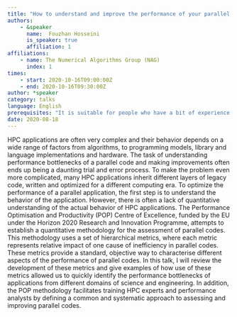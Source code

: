 ```yaml
---
title: "How to understand and improve the performance of your parallel applications using the POP Methodology"
authors:
    - &speaker
      name:  Fouzhan Hosseini
      is_speaker: true
      affiliation: 1
affiliations:
    - name: The Numerical Algorithms Group (NAG)
      index: 1
times:
    - start: 2020-10-16T09:00:00Z
    - end: 2020-10-16T09:30:00Z
author: *speaker
category: talks
language: English
prerequisites: "It is suitable for people who have a bit of experience with parallel code"
date: 2020-08-18
---
```

HPC applications are often very complex and their behavior depends on a wide range of factors from algorithms, to programming models, library and language implementations and hardware. The task of understanding performance bottlenecks of a parallel code and making improvements often ends up being a daunting trial and error process. To make the problem even more complicated, many HPC applications inherit different layers of legacy code, written and optimized for a different computing era. To optimize the performance of a parallel application, the first step is to understand the behavior of the application. However, there is often a lack of quantitative understanding of the actual behavior of HPC applications. The Performance Optimisation and Productivity (POP) Centre of Excellence, funded by the EU under the Horizon 2020 Research and Innovation Programme, attempts to establish a quantitative methodology for the assessment of parallel codes. This methodology uses a set of hierarchical metrics, where each metric represents relative impact of one cause of inefficiency in parallel codes. These metrics provide a standard, objective way to characterise different aspects of the performance of parallel codes. In this talk, I will review the development of these metrics and give examples of how use of these metrics allowed us to quickly identify the performance bottlenecks of applications from different domains of science and engineering. In addition, the POP methodology facilitates training HPC experts and performance analysts by defining a common and systematic approach to assessing and improving parallel codes.
